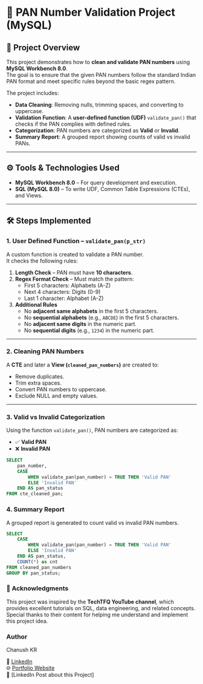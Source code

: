 # 📝 PAN Number Validation Project (MySQL)

## 📌 Project Overview
This project demonstrates how to **clean and validate PAN numbers** using **MySQL Workbench 8.0**.  
The goal is to ensure that the given PAN numbers follow the standard Indian PAN format and meet specific rules beyond the basic regex pattern.

The project includes:
- **Data Cleaning**: Removing nulls, trimming spaces, and converting to uppercase.  
- **Validation Function**: A **user-defined function (UDF)** `validate_pan()` that checks if the PAN complies with defined rules.  
- **Categorization**: PAN numbers are categorized as **Valid** or **Invalid**.  
- **Summary Report**: A grouped report showing counts of valid vs invalid PANs.  

---

## ⚙️ Tools & Technologies Used
- **MySQL Workbench 8.0** – For query development and execution.  
- **SQL (MySQL 8.0)** – To write UDF, Common Table Expressions (CTEs), and Views.  

---

## 🛠️ Steps Implemented

### 1. User Defined Function – `validate_pan(p_str)`
A custom function is created to validate a PAN number.  
It checks the following rules:

1. **Length Check** – PAN must have **10 characters**.  
2. **Regex Format Check** – Must match the pattern:  
   - First 5 characters: Alphabets (A-Z)  
   - Next 4 characters: Digits (0-9)  
   - Last 1 character: Alphabet (A-Z)  
3. **Additional Rules**  
   - No **adjacent same alphabets** in the first 5 characters.  
   - No **sequential alphabets** (e.g., `ABCDE`) in the first 5 characters.  
   - No **adjacent same digits** in the numeric part.  
   - No **sequential digits** (e.g., `1234`) in the numeric part.  

---

### 2. Cleaning PAN Numbers
A **CTE** and later a **View (`cleaned_pan_numbers`)** are created to:  
- Remove duplicates.  
- Trim extra spaces.  
- Convert PAN numbers to uppercase.  
- Exclude NULL and empty values.  

---

### 3. Valid vs Invalid Categorization
Using the function `validate_pan()`, PAN numbers are categorized as:  
- ✅ **Valid PAN**  
- ❌ **Invalid PAN**  

```sql
SELECT 
    pan_number,
    CASE
        WHEN validate_pan(pan_number) = TRUE THEN 'Valid PAN'
        ELSE 'Invalid PAN'
    END AS pan_status
FROM cte_cleaned_pan;
```

### 4. Summary Report
A grouped report is generated to count valid vs invalid PAN numbers.

```sql
SELECT 
    CASE
        WHEN validate_pan(pan_number) = TRUE THEN 'Valid PAN'
        ELSE 'Invalid PAN'
    END AS pan_status,
    COUNT(*) as cnt
FROM cleaned_pan_numbers
GROUP BY pan_status;
```

### 🙏 Acknowledgments
This project was inspired by the **TechTFQ YouTube channel**, which provides excellent tutorials on SQL, data engineering, and related concepts.
Special thanks to their content for helping me understand and implement this project idea.

### Author
Chanush KR

🔗 [LinkedIn](https://www.linkedin.com/in/chanush-kr)  
🌐 [Portfolio Website](https://sites.google.com/view/chanushkr/home)  
📌 [LinkedIn Post about this Project]
